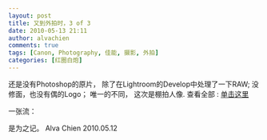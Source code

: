 ```yaml
---
layout: post
title: 又到外拍时，3 of 3
date: 2010-05-13 21:11
author: alvachien
comments: true
tags: [Canon, Photography, 佳能, 摄影, 外拍]
categories: [红圈白炮]
---
```

还是没有Photoshop的原片，
除了在Lightroom的Develop中处理了一下RAW;
没修面，也没有偶的Logo；
唯一的不同，
这次是棚拍人像.
查看全部 : <a href="http://www.flickr.com/photos/alvachien/sets/72157623922818473/">单击这里</a>
 
一张流：
<img src="http://farm2.static.flickr.com/1138/4601144223_f9c6be771f_b.jpg" alt="" />

是为之记。
Alva Chien
2010.05.12
